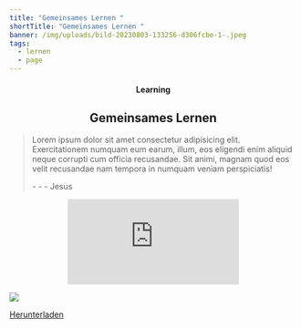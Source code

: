 ```yaml
---
title: "Gemeinsames Lernen "
shortTitle: "Gemeinsames Lernen "
banner: /img/uploads/bild-20230803-133256-d306fcbe-1-.jpeg
tags:
  - lernen
  - page
---
```

<center><div class="title"><h4>Learning</h4><h2>Gemeinsames Lernen</h2></div></center>

<blockquote class="component"><p>Lorem ipsum dolor sit amet consectetur adipisicing elit. Exercitationem numquam eum earum, illum, eos eligendi enim aliquid neque corrupti cum officia recusandae. Sit animi, magnam quod eos velit recusandae nam tempora in numquam veniam perspiciatis!</p><div class="author"><p> -  -  - Jesus</p></div></blockquote>

<center><iframe class="youtube component" src="https://www.youtube.com/embed/-JQDtzSaAuA???si=fwYUPNAgq_2mM5Ht" title="YouTube video player" frameborder="0" allow="accelerometer; autoplay; clipboard-write; encrypted-media; gyroscope; picture-in-picture; web-share" allowfullscreen></iframe></center>

![](/img/uploads/53eaa853-fc1b-4f3c-a2c7-b55cd462d80b.jpeg)

<a href="/img/uploads/15e91c2b-cc21-42ba-841d-36d96bbb39ce_1_105_c.jpeg" class="download-button download"><i class="bx bx-download"></i> Herunterladen</a>